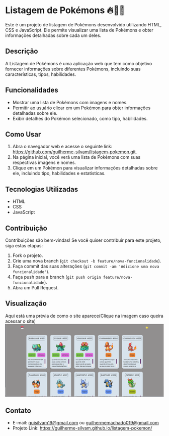 # Listagem de Pokémons 🔥🌱🌊

Este é um projeto de listagem de Pokémons desenvolvido utilizando HTML, CSS e JavaScript. Ele permite visualizar uma lista de Pokémons e obter informações detalhadas sobre cada um deles.

## Descrição

A Listagem de Pokémons é uma aplicação web que tem como objetivo fornecer informações sobre diferentes Pokémons, incluindo suas características, tipos, habilidades.

## Funcionalidades

- Mostrar uma lista de Pokémons com imagens e nomes.
- Permitir ao usuário clicar em um Pokémon para obter informações detalhadas sobre ele.
- Exibir detalhes do Pokémon selecionado, como tipo, habilidades.

## Como Usar

1. Abra o navegador web e acesse o seguinte link: https://github.com/guilherme-silvam/listagem-pokemon.git.
2. Na página inicial, você verá uma lista de Pokémons com suas respectivas imagens e nomes.
3. Clique em um Pokémon para visualizar informações detalhadas sobre ele, incluindo tipo, habilidades e estatísticas.

## Tecnologias Utilizadas

- HTML
- CSS
- JavaScript

## Contribuição

Contribuições são bem-vindas! Se você quiser contribuir para este projeto, siga estas etapas:

1. Fork o projeto.
2. Crie uma nova branch (`git checkout -b feature/nova-funcionalidade`).
3. Faça commit das suas alterações (`git commit -am 'Adicione uma nova funcionalidade'`).
4. Faça push para a branch (`git push origin feature/nova-funcionalidade`).
5. Abra um Pull Request.

## Visualização

Aqui está uma prévia de como o site aparece(Clique na imagem caso queira acessar o site)
[<img src="./src/imagens/tela.png">](https://guilherme-silvam.github.io/listagem-pokemon/
)

## Contato

- E-mail: guisilvam19@gmail.com ou  guilhermemachado019@gmail.com
- Projeto Link: https://guilherme-silvam.github.io/listagem-pokemon/
